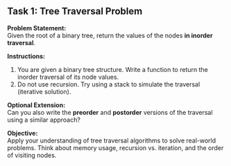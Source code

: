 ## Task 1: Tree Traversal Problem

**Problem Statement:**  
Given the root of a binary tree, return the values of the nodes **in inorder traversal**.

**Instructions:**  
1. You are given a binary tree structure. Write a function to return the inorder traversal of its node values.
2. Do not use recursion. Try using a stack to simulate the traversal (iterative solution).

**Optional Extension:**  
Can you also write the **preorder** and **postorder** versions of the traversal using a similar approach?

**Objective:**  
Apply your understanding of tree traversal algorithms to solve real-world problems. Think about memory usage, recursion vs. iteration, and the order of visiting nodes.
